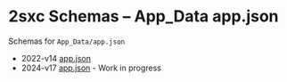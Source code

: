 # 2sxc Schemas – App_Data app.json

Schemas for `App_Data/app.json`

* 2022-v14 [app.json](./v14/app.json)
* 2024-v17 [app.json](./v17/app.json) - Work in progress
